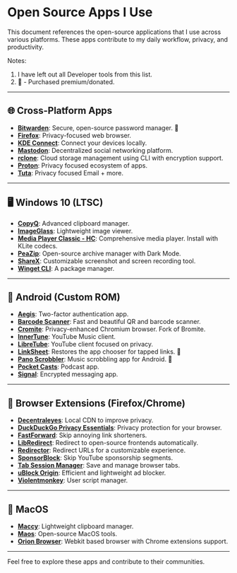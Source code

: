 # Open Source Apps I Use

This document references the open-source applications that I use across various platforms. These apps contribute to my daily workflow, privacy, and productivity.

Notes: 
1. I have left out all Developer tools from this list. 
2. 💖 -  Purchased premium/donated. 

---

## 🌐 Cross-Platform Apps

- [**Bitwarden**](https://bitwarden.com): Secure, open-source password manager. 💖
- [**Firefox**](https://www.mozilla.org/firefox): Privacy-focused web browser.
- [**KDE Connect**](https://kdeconnect.kde.org): Connect your devices locally.
- [**Mastodon**](https://joinmastodon.org): Decentralized social networking platform.
- [**rclone**](https://rclone.org): Cloud storage management using CLI with encryption support.
- [**Proton**](https://proton.me/): Privacy focused ecosystem of apps.
- [**Tuta**](https://tuta.com): Privacy focused Email + more.

---

## 🖥️ Windows 10 (LTSC)

- [**CopyQ**](https://hluk.github.io/CopyQ): Advanced clipboard manager.
- [**ImageGlass**](https://github.com/d2phap/ImageGlass): Lightweight image viewer.
- [**Media Player Classic - HC**](https://github.com/clsid2/mpc-hc): Comprehensive media player. Install with KLite codecs.
- [**PeaZip**](https://github.com/peazip/PeaZip): Open-source archive manager with Dark Mode.
- [**ShareX**](https://github.com/ShareX/ShareX): Customizable screenshot and screen recording tool.
- [**Winget CLI**](https://github.com/microsoft/winget-cli): A package manager.

---

## 📱 Android (Custom ROM)

- [**Aegis**](https://getaegis.app): Two-factor authentication app.
- [**Barcode Scanner**](https://gitlab.com/Atharok/BarcodeScanner): Fast and beautiful QR and barcode scanner.
- [**Cromite**](https://github.com/uazo/cromite): Privacy-enhanced Chromium browser. Fork of Bromite.
- [**InnerTune**](https://github.com/z-huang/InnerTune): YouTube Music client.
- [**LibreTube**](https://github.com/libre-tube/LibreTube): YouTube client focused on privacy.
- [**LinkSheet**](https://github.com/LinkSheet/LinkSheet): Restores the app chooser for tapped links. 💖
- [**Pano Scrobbler**](https://github.com/kawaiiDango/pano-scrobbler): Music scrobbling app for Android. 💖
- [**Pocket Casts**](https://github.com/Automattic/pocket-casts-android): Podcast app.
- [**Signal**](https://signal.org): Encrypted messaging app.

---

## 🔗 Browser Extensions (Firefox/Chrome)

- [**Decentraleyes**](https://decentraleyes.org): Local CDN to improve privacy.
- [**DuckDuckGo Privacy Essentials**](https://github.com/duckduckgo/duckduckgo-privacy-extension): Privacy protection for your browser.
- [**FastForward**](https://github.com/FastForwardTeam/FastForward): Skip annoying link shorteners.
- [**LibRedirect**](https://libredirect.github.io): Redirect to open-source frontends automatically.
- [**Redirector**](https://einaregilsson.com/redirector/): Redirect URLs for a customizable experience.
- [**SponsorBlock**](https://github.com/ajayyy/SponsorBlock): Skip YouTube sponsorship segments.
- [**Tab Session Manager**](https://tab-session-manager.github.io): Save and manage browser tabs.
- [**uBlock Origin**](https://github.com/gorhill/uBlock): Efficient and lightweight ad blocker.
- [**Violentmonkey**](https://github.com/violentmonkey/violentmonkey): User script manager.

---

## 🍎 MacOS

- [**Maccy**](https://github.com/p0deje/Maccy): Lightweight clipboard manager.
- [**Maos**](https://github.com/zenangst/maos): Open-source MacOS tools.
- [**Orion Browser**](https://browser.kagi.com): Webkit based browser with Chrome extensions support.

---

Feel free to explore these apps and contribute to their communities.
